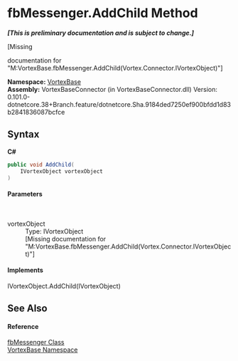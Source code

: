 # fbMessenger.AddChild Method 
 _**\[This is preliminary documentation and is subject to change.\]**_

\[Missing <summary> documentation for "M:VortexBase.fbMessenger.AddChild(Vortex.Connector.IVortexObject)"\]

**Namespace:**&nbsp;<a href="N_VortexBase.md">VortexBase</a><br />**Assembly:**&nbsp;VortexBaseConnector (in VortexBaseConnector.dll) Version: 0.101.0-dotnetcore.38+Branch.feature/dotnetcore.Sha.9184ded7250ef900bfdd1d83b2841836087bcfce

## Syntax

**C#**<br />
``` C#
public void AddChild(
	IVortexObject vortexObject
)
```


#### Parameters
&nbsp;<dl><dt>vortexObject</dt><dd>Type: IVortexObject<br />\[Missing <param name="vortexObject"/> documentation for "M:VortexBase.fbMessenger.AddChild(Vortex.Connector.IVortexObject)"\]</dd></dl>

#### Implements
IVortexObject.AddChild(IVortexObject)<br />

## See Also


#### Reference
<a href="T_VortexBase_fbMessenger.md">fbMessenger Class</a><br /><a href="N_VortexBase.md">VortexBase Namespace</a><br />